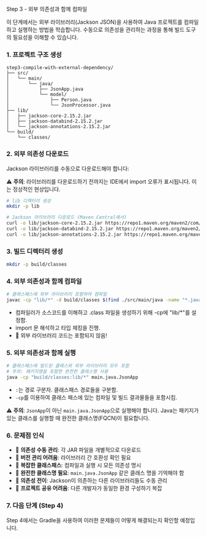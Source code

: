 Step 3 - 외부 의존성과 함께 컴파일

이 단계에서는 외부 라이브러리(Jackson JSON)을 사용하여 Java 프로젝트를 컴파일하고 실행하는 방법을 학습합니다.
수동으로 의존성을 관리하는 과정을 통해 빌드 도구의 필요성을 이해할 수 있습니다.

### 1. 프로젝트 구조 생성
```
step3-compile-with-external-dependency/
├── src/
│   └── main/
│       └── java/
│           ├── JsonApp.java
│           └── model/
│               ├── Person.java
│               └── JsonProcessor.java
├── lib/
│   ├── jackson-core-2.15.2.jar
│   ├── jackson-databind-2.15.2.jar
│   └── jackson-annotations-2.15.2.jar
└── build/
    └── classes/
```

### 2. 외부 의존성 다운로드
Jackson 라이브러리를 수동으로 다운로드해야 합니다:

⚠️ **주의**: 라이브러리를 다운로드하기 전까지는 IDE에서 import 오류가 표시됩니다. 이는 정상적인 현상입니다.

```bash
# lib 디렉터리 생성
mkdir -p lib

# Jackson 라이브러리 다운로드 (Maven Central에서)
curl -o lib/jackson-core-2.15.2.jar https://repo1.maven.org/maven2/com/fasterxml/jackson/core/jackson-core/2.15.2/jackson-core-2.15.2.jar
curl -o lib/jackson-databind-2.15.2.jar https://repo1.maven.org/maven2/com/fasterxml/jackson/core/jackson-databind/2.15.2/jackson-databind-2.15.2.jar
curl -o lib/jackson-annotations-2.15.2.jar https://repo1.maven.org/maven2/com/fasterxml/jackson/core/jackson-annotations/2.15.2/jackson-annotations-2.15.2.jar
```

### 3. 빌드 디렉터리 생성
```bash
mkdir -p build/classes
```

### 4. 외부 의존성과 함께 컴파일
```bash
# 클래스패스에 외부 라이브러리 포함하여 컴파일
javac -cp "lib/*" -d build/classes $(find ./src/main/java -name "*.java")
```
- 컴파일러가 소스코드를 이해하고 .class 파일을 생성하기 위해 -cp에 "lib/*"를 설정함.
- import 문 해석하고 타입 체킹을 진행.
- 🚨 외부 라이브러리 코드는 포함되지 않음!

### 5. 외부 의존성과 함께 실행
```bash
# 클래스패스에 빌드된 클래스와 외부 라이브러리 모두 포함
# 주의: 패키지명을 포함한 완전한 클래스명 사용
java -cp "build/classes:lib/*" main.java.JsonApp
```
- `:`는 경로 구분자. 클래스패스 경로들을 구분함.
- `-cp`를 이용하여 클래스 패스에 있는 컴파일 및 빌드 결과물들을 포함시킴. 

⚠️ **주의**: `JsonApp`이 아닌 `main.java.JsonApp`으로 실행해야 합니다. Java는 패키지가 있는 클래스를 실행할 때 완전한 클래스명(FQCN)이 필요합니다.

### 6. 문제점 인식
- 🔴 **의존성 수동 관리**: 각 JAR 파일을 개별적으로 다운로드
- 🔴 **버전 관리 어려움**: 라이브러리 간 호환성 확인 필요
- 🔴 **복잡한 클래스패스**: 컴파일과 실행 시 모든 의존성 명시
- 🔴 **완전한 클래스명 필요**: `main.java.JsonApp` 같은 클래스 명을 기억해야 함
- 🔴 **의존성 전이**: Jackson이 의존하는 다른 라이브러리들도 수동 관리
- 🔴 **프로젝트 공유 어려움**: 다른 개발자가 동일한 환경 구성하기 복잡

### 7. 다음 단계 (Step 4)
Step 4에서는 Gradle을 사용하여 이러한 문제들이 어떻게 해결되는지 확인할 예정입니다.